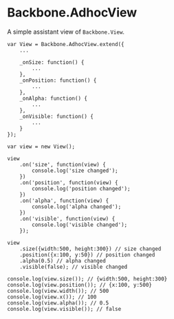 # Backbone.AdhocView

A simple assistant view of `Backbone.View`.

	var View = Backbone.AdhocView.extend({
		...
		
		_onSize: function() {
			...
		},
		_onPosition: function() {
			...
		},
		_onAlpha: function() {
			...
		},
		_onVisible: function() {
			...
		}
	});
	
	var view = new View();
	
	view
		.on('size', function(view) {
			console.log('size changed');
		})
		.on('position', function(view) {
			console.log('position changed');
		})
		.on('alpha', function(view) {
			console.log('alpha changed');
		})
		.on('visible', function(view) {
			console.log('visible changed');
		});
	
	view
		.size({width:500, height:300}) // size changed
		.position({x:100, y:50}) // position changed
		.alpha(0.5) // alpha changed
		.visible(false); // visible changed
	
	console.log(view.size()); // {width:500, height:300}
	console.log(view.position()); // {x:100, y:500}
	console.log(view.width()); // 500
	console.log(view.x()); // 100
	console.log(view.alpha()); // 0.5
	console.log(view.visible()); // false